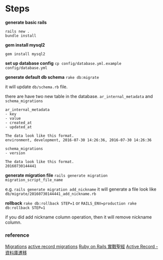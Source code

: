 # Steps

**generate basic rails**
```
rails new .
bundle install
```

**gem install mysql2**
```
gem install mysql2
```

**set up database config**
`cp config/database.yml.example config/database.yml`

**generate default db schema**
`rake db:migrate`

it will update `db/schema.rb` file.

there are have two new table in the database.
`ar_internal_metadata` and `schema_migrations`

```
ar_internal_metadata
- key
- value
- created_at
- updated_at

The data look like this format.
environment, development, 2016-07-30 14:26:36, 2016-07-30 14:26:36
```

```
schema_migrations
- version

The data look like this format.
20160730144441
```

**generate migration file**
`rails generate migration migration_script_file_name`

e.g.
`rails generate migration add_nickname`
it will generate a file look like `db/migrate/20160730144441_add_nickname.rb`

**rollback**
`rake db:rollback STEP=1`
or
`RAILS_ENV=production rake db:rollback STEP=1`

if you did add nickname column operation, then it will remove nickname column.

### reference
[Migrations](http://guides.rubyonrails.org/v3.2/migrations.html)
[active record migrations](http://edgeguides.rubyonrails.org/active_record_migrations.html)
[Ruby on Rails 實戰聖經](https://ihower.tw/rails4/)
[Active Record - 資料庫遷移](https://ihower.tw/rails4/migrations.html)
